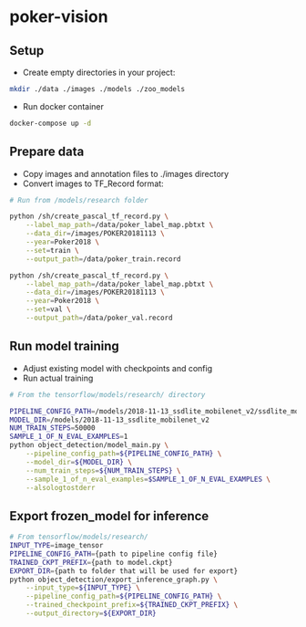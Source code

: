 # poker-vision

## Setup
- Create empty directories in your project:
```bash
mkdir ./data ./images ./models ./zoo_models
```
- Run docker container
```bash
docker-compose up -d
```

## Prepare data
- Copy images and annotation files to ./images directory
- Convert images to TF_Record format:
```bash
# Run from /models/research folder

python /sh/create_pascal_tf_record.py \
    --label_map_path=/data/poker_label_map.pbtxt \
    --data_dir=/images/POKER20181113 \
    --year=Poker2018 \
    --set=train \
    --output_path=/data/poker_train.record

python /sh/create_pascal_tf_record.py \
    --label_map_path=/data/poker_label_map.pbtxt \
    --data_dir=/images/POKER20181113 \
    --year=Poker2018 \
    --set=val \
    --output_path=/data/poker_val.record
```

## Run model training
- Adjust existing model with checkpoints and config
- Run actual training
```bash
# From the tensorflow/models/research/ directory

PIPELINE_CONFIG_PATH=/models/2018-11-13_ssdlite_mobilenet_v2/ssdlite_mobilenet_v2_coco.config
MODEL_DIR=/models/2018-11-13_ssdlite_mobilenet_v2
NUM_TRAIN_STEPS=50000
SAMPLE_1_OF_N_EVAL_EXAMPLES=1
python object_detection/model_main.py \
    --pipeline_config_path=${PIPELINE_CONFIG_PATH} \
    --model_dir=${MODEL_DIR} \
    --num_train_steps=${NUM_TRAIN_STEPS} \
    --sample_1_of_n_eval_examples=$SAMPLE_1_OF_N_EVAL_EXAMPLES \
    --alsologtostderr
```

## Export frozen_model for inference

```bash
# From tensorflow/models/research/
INPUT_TYPE=image_tensor
PIPELINE_CONFIG_PATH={path to pipeline config file}
TRAINED_CKPT_PREFIX={path to model.ckpt}
EXPORT_DIR={path to folder that will be used for export}
python object_detection/export_inference_graph.py \
    --input_type=${INPUT_TYPE} \
    --pipeline_config_path=${PIPELINE_CONFIG_PATH} \
    --trained_checkpoint_prefix=${TRAINED_CKPT_PREFIX} \
    --output_directory=${EXPORT_DIR}
```